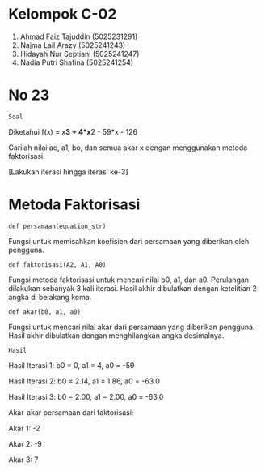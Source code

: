 # Kelompok C-02
1. Ahmad Faiz Tajuddin (5025231291)
2. Najma Lail Arazy (5025241243)
3. Hidayah Nur Septiani (5025241247)
4. Nadia Putri Shafina (5025241254)
# No 23
``Soal``

Diketahui f(x) = x**3 + 4*x**2 - 59*x - 126

Carilah nilai ao, a1, bo, dan semua akar x dengan menggunakan metoda faktorisasi. 

[Lakukan iterasi hingga iterasi ke-3] 

# Metoda Faktorisasi 
`` def persamaan(equation_str) ``

Fungsi untuk memisahkan koefisien dari persamaan yang diberikan oleh pengguna.

`` def faktorisasi(A2, A1, A0) ``

Fungsi metoda faktorisasi untuk mencari nilai b0, a1, dan a0. Perulangan dilakukan sebanyak 3 kali iterasi. Hasil akhir dibulatkan dengan ketelitian 2 angka di belakang koma.

`` def akar(b0, a1, a0) ``

Fungsi untuk mencari nilai akar dari persamaan yang diberikan pengguna. Hasil akhir dibulatkan dengan menghilangkan angka desimalnya.

``Hasil``

Hasil Iterasi 1: b0 = 0, a1 = 4, a0 = -59

Hasil Iterasi 2: b0 = 2.14, a1 = 1.86, a0 = -63.0

Hasil Iterasi 3: b0 = 2.00, a1 = 2.00, a0 = -63.0

Akar-akar persamaan dari faktorisasi:

Akar 1: -2

Akar 2: -9

Akar 3: 7 


